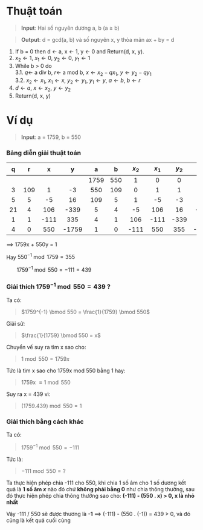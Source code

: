 # Thuật toán

>**Input**: Hai số nguyên dương a, b (a $\geq$ b)

>**Output**: d = gcd(a, b) và số nguyên x, y thỏa mãn ax + by = d

1. If b = 0 then d $\leftarrow$ a, x $\leftarrow$ 1, y $\leftarrow$ 0 and Return(d, x, y).
2. $x_2 \leftarrow 1$, $x_1 \leftarrow 0$, $y_2 \leftarrow 0$, $y_1 \leftarrow 1$
3. While b > 0 do\
    3.1. $q \leftarrow$ a div b, $r \leftarrow$ a mod b, $x \leftarrow x_2 - qx_1$, $y \leftarrow y_2 - qy_1$\
    3.2. $x_2 \leftarrow x_1$, $x_1 \leftarrow x$, $y_2 \leftarrow y_1$, $y_1 \leftarrow y$, $a \leftarrow b$, $b \leftarrow r$
4. $d \leftarrow a$, $x \leftarrow x_2$, $y \leftarrow y_2$
5. Return(d, x, y)

# Ví dụ

>**Input**: a = 1759, b = 550

### Bảng diễn giải thuật toán
| q | r | x | y | a | b | $x_2$ | $x_1$ | $y_2$ | $y_1$ |
| :---: | :---: | :---: | :---: | :---: | :---: | :---: | :---: | :---: | :---: |
|  |  |  |  | 1759 | 550 | 1 | 0 | 0 | 1 |
| 3 | 109 | 1 | -3 | 550 | 109 | 0 | 1 | 1 | -3 |
| 5 | 5 | -5 | 16 | 109 | 5 | 1 | -5 | -3 | 16 |
| 21 | 4 | 106 | -339 | 5 | 4 | -5 | 106 | 16 | -339 |
| 1 | 1 | -111 | 335 | 4 | 1 | 106 | -111 | -339 | 355 |
| 4 | 0 | 550 | -1759 | 1 | 0 | -111 | 550 | 355 | -1759 |

$\implies$ 1759x + 550y = 1

Hay $550^{-1} \bmod 1759 = 355$

&emsp;&ensp;&thinsp; $1759^{-1} \bmod 550 = -111 = 439$

### Giải thích $1759^{-1} \bmod 550 = 439$ ?

Ta có:

> $1759^{-1} \bmod 550 = \frac{1}{1759} \bmod 550$

Giải sử:

> $\frac{1}{1759} \bmod 550 = x$

Chuyển vế suy ra tìm x sao cho:

> $1 \bmod 550 = 1759x$

Tức là tìm x sao cho 1759x mod 550 bằng 1 hay:

> 1759x $\equiv 1 \bmod 550$

Suy ra x = 439 vì:

> $(1759 . 439) \bmod 550 = 1$

### Giải thích bằng cách khác

Ta có:

> $1759^{-1} \bmod 550 = -111$

Tức là:

>$-111 \bmod 550 = ?$

Ta thực hiện phép chia -111 cho 550, khi chia 1 số âm cho 1 số dương kết quả là **1 số âm ***x***** nào đó chứ **không phải bằng 0** như chia thông thường, sau đó thực hiện phép chia thông thường sao cho: **(-111) - (550 . x) > 0, x là nhỏ nhất**

Vậy -111 / 550 sẽ được thương là **-1** $\implies$ (-111) - (550 . (-1)) = 439 > 0, và đó cũng là kết quả cuối cùng
